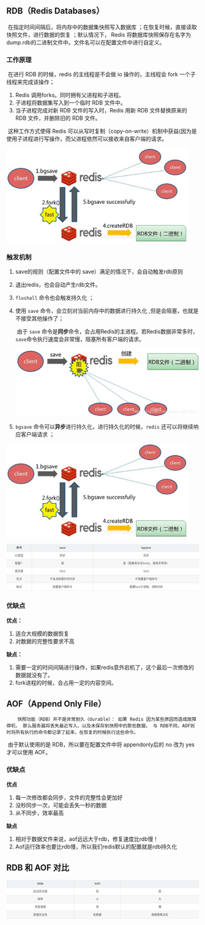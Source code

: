 ## RDB（Redis Databases）

​		在指定时间间隔后，将内存中的数据集快照写入数据库 ；在恢复时候，直接读取快照文件，进行数据的恢复 ；默认情况下， Redis 将数据库快照保存在名字为 dump.rdb的二进制文件中。文件名可以在配置文件中进行自定义。



### 工作原理

​		在进行 RDB 的时候，redis 的主线程是不会做 io 操作的，主线程会 fork 一个子线程来完成该操作；

1. Redis 调用forks。同时拥有父进程和子进程。
2. 子进程将数据集写入到一个临时 RDB 文件中。
3. 当子进程完成对新 RDB 文件的写入时，Redis 用新 RDB 文件替换原来的 RDB 文件，并删除旧的 RDB 文件。

​		这种工作方式使得 Redis 可以从写时复制（copy-on-write）机制中获益(因为是使用子进程进行写操作，而父进程依然可以接收来自客户端的请求。

<img src="Redis持久化/1.jpg" alt="1" style="zoom:80%;" />



### 触发机制

1. save的规则（配置文件中的 save）满足的情况下，会自动触发rdb原则

2. 退出redis，也会自动产生rdb文件。
3. `flushall` 命令也会触发持久化 ；

4. 使用 `save` 命令，会立刻对当前内存中的数据进行持久化 ,但是会阻塞，也就是不接受其他操作了；

   ​		由于 `save` 命令是**同步**命令，会占用Redis的主进程。若Redis数据非常多时，`save`命令执行速度会非常慢，阻塞所有客户端的请求。

   <img src="Redis持久化/2.jpg" alt="2" style="zoom:80%;" />

5. `bgsave` 命令可以**异步**进行持久化，进行持久化的时候，`redis` 还可以将继续响应客户端请求 ；

<img src="Redis持久化/4.jpg" alt="4" style="zoom:80%;" />



![5](Redis持久化/5.png)



### 优缺点

**优点：**

1. 适合大规模的数据恢复
2. 对数据的完整性要求不高

**缺点：**

1. 需要一定的时间间隔进行操作，如果redis意外宕机了，这个最后一次修改的数据就没有了。
2. fork进程的时候，会占用一定的内容空间。



## AOF（**Append Only File**）

 		快照功能（RDB）并不是非常耐久（durable）： 如果 Redis 因为某些原因而造成故障停机， 那么服务器将丢失最近写入、以及未保存到快照中的那些数据。 与 RDB不同，AOF则时将所有执行的命令都记录了起来，在恢复的时候执行这些命令。

​		由于默认使用的是 RDB，所以要在配置文件中将 appendonly后的 no 改为 yes 才可以使用 AOF。



### 优缺点

**优点**

1. 每一次修改都会同步，文件的完整性会更加好
2. 没秒同步一次，可能会丢失一秒的数据
3. 从不同步，效率最高

**缺点**

1. 相对于数据文件来说，aof远远大于rdb，修复速度比rdb慢！
2. Aof运行效率也要比rdb慢，所以我们redis默认的配置就是rdb持久化





## RDB 和 AOF 对比



![6](Redis持久化/6.png)



























